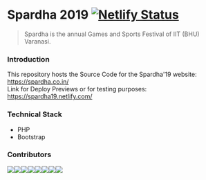 # Spardha 2019 [![Netlify Status](https://api.netlify.com/api/v1/badges/9f5561f2-c4ac-450d-be79-b291c6f11f9e/deploy-status)](https://app.netlify.com/sites/spardha19/deploys)
> Spardha is the annual Games and Sports Festival of IIT (BHU) Varanasi.

### Introduction
This repository hosts the Source Code for the Spardha'19 website: https://spardha.co.in/ <br>
Link for Deploy Previews or for testing purposes: https://spardha19.netlify.com/

### Technical Stack
* PHP
* Bootstrap

### Contributors
[![](https://sourcerer.io/fame/krashish8/krashish8/spardha19/images/0)](https://sourcerer.io/fame/krashish8/krashish8/spardha19/links/0)[![](https://sourcerer.io/fame/krashish8/krashish8/spardha19/images/1)](https://sourcerer.io/fame/krashish8/krashish8/spardha19/links/1)[![](https://sourcerer.io/fame/krashish8/krashish8/spardha19/images/2)](https://sourcerer.io/fame/krashish8/krashish8/spardha19/links/2)[![](https://sourcerer.io/fame/krashish8/krashish8/spardha19/images/3)](https://sourcerer.io/fame/krashish8/krashish8/spardha19/links/3)[![](https://sourcerer.io/fame/krashish8/krashish8/spardha19/images/4)](https://sourcerer.io/fame/krashish8/krashish8/spardha19/links/4)[![](https://sourcerer.io/fame/krashish8/krashish8/spardha19/images/5)](https://sourcerer.io/fame/krashish8/krashish8/spardha19/links/5)[![](https://sourcerer.io/fame/krashish8/krashish8/spardha19/images/6)](https://sourcerer.io/fame/krashish8/krashish8/spardha19/links/6)[![](https://sourcerer.io/fame/krashish8/krashish8/spardha19/images/7)](https://sourcerer.io/fame/krashish8/krashish8/spardha19/links/7)

